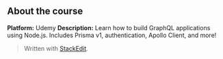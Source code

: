 
## About the course

**Platform:** Udemy
**Description:** Learn how to build GraphQL applications using Node.js. Includes Prisma v1, authentication, Apollo Client, and more!

> Written with [StackEdit](https://stackedit.io/).
<!--stackedit_data:
eyJoaXN0b3J5IjpbMTIwMzgyNTYzXX0=
-->